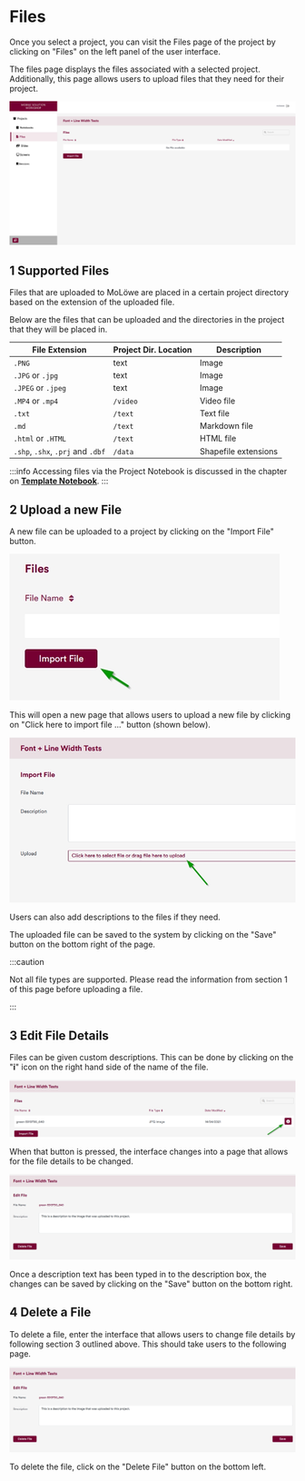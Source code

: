 # Files

Once you select a project, you can visit the Files page of the project by clicking on "Files" on the left panel of the user interface.

The files page displays the files associated with a selected project. Additionally, this page allows users to upload files that they need for their project.

![](/img/doc/06_files_page.jpg)

## **1 Supported Files**

Files that are uploaded to MoLöwe are placed in a certain project directory based on the extension of the uploaded file.

Below are the files that can be uploaded and the directories in the project that they will be placed in.

| File Extension | Project Dir. Location | Description          |
| ----------- |-----------------------|----------------------|
| `.PNG`        | text                  | Image                |
| `.JPG` or `.jpg`        | text                  | Image                |
| `.JPEG` or `.jpeg`        | text                  | Image                |
| `.MP4` or `.mp4`        | `/video`              | Video file           |
| `.txt`        | `/text`               | Text file            |
| `.md`        | `/text`               | Markdown file        |
| `.html` or `.HTML`        | `/text`               | HTML file            |
| `.shp`, `.shx`, `.prj` and `.dbf`        | `/data`               | Shapefile extensions |

:::info
Accessing files via the Project Notebook is discussed in the chapter on [**Template Notebook**](docs/05-working-with-notebooks/00_template_notebook.md).
:::

## **2 Upload a new File**

A new file can be uploaded to a project by clicking on the "Import File" button.

![](/img/doc/25_import_file.jpg)

This will open a new page that allows users to upload a new file by clicking on "Click here to import file ..." button (shown below).

![](/img/doc/26_select_file_import.jpg)

Users can also add descriptions to the files if they need.

The uploaded file can be saved to the system by clicking on the "Save" button on the bottom right of the page.

:::caution

Not all file types are supported. Please read the information from section 1 of this page before uploading a file.

:::

## **3 Edit File Details**

Files can be given custom descriptions. This can be done by clicking on the "**i**" icon on the right hand side of the name of the file.

![](/img/doc/27_change_file_details.jpg)
	
When that button is pressed, the interface changes into a page that allows for the file details to be changed.

![](/img/doc/28_change_file_details_interface.jpg)

Once a description text has been typed in to the description box, the changes can be saved by clicking on the "Save" button on the bottom right.

## **4 Delete a File**

To delete a file, enter the interface that allows users to change file details by following section 3 outlined above. This should take users to the following page.

![](/img/doc/28_change_file_details_interface.jpg)

To delete the file, click on the "Delete File" button on the bottom left.
